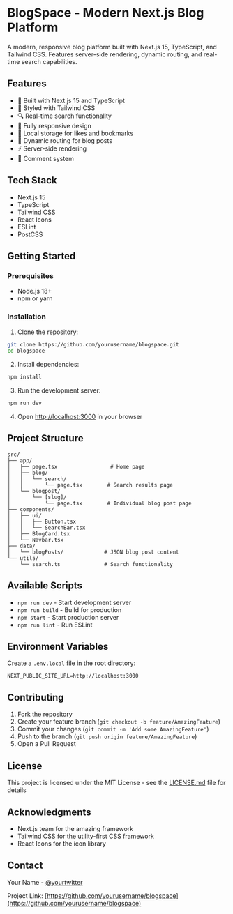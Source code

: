 # BlogSpace - Modern Next.js Blog Platform

A modern, responsive blog platform built with Next.js 15, TypeScript, and Tailwind CSS. Features server-side rendering, dynamic routing, and real-time search capabilities.

## Features

- 🚀 Built with Next.js 15 and TypeScript
- 🎨 Styled with Tailwind CSS
- 🔍 Real-time search functionality
- 📱 Fully responsive design
- 💾 Local storage for likes and bookmarks
- 🔄 Dynamic routing for blog posts
- ⚡ Server-side rendering
- 💬 Comment system

## Tech Stack

- Next.js 15
- TypeScript
- Tailwind CSS
- React Icons
- ESLint
- PostCSS

## Getting Started

### Prerequisites

- Node.js 18+ 
- npm or yarn

### Installation

1. Clone the repository:
```bash
git clone https://github.com/yourusername/blogspace.git
cd blogspace
```

2. Install dependencies:
```bash
npm install
```

3. Run the development server:
```bash
npm run dev
```

4. Open [http://localhost:3000](http://localhost:3000) in your browser

## Project Structure

```
src/
├── app/
│   ├── page.tsx                 # Home page
│   ├── blog/
│   │   └── search/
│   │       └── page.tsx        # Search results page
│   └── blogpost/
│       └── [slug]/
│           └── page.tsx        # Individual blog post page
├── components/
│   ├── ui/
│   │   ├── Button.tsx
│   │   └── SearchBar.tsx
│   ├── BlogCard.tsx
│   └── Navbar.tsx
├── data/
│   └── blogPosts/             # JSON blog post content
└── utils/
    └── search.ts              # Search functionality
```

## Available Scripts

- `npm run dev` - Start development server
- `npm run build` - Build for production
- `npm start` - Start production server
- `npm run lint` - Run ESLint

## Environment Variables

Create a `.env.local` file in the root directory:

```env
NEXT_PUBLIC_SITE_URL=http://localhost:3000
```

## Contributing

1. Fork the repository
2. Create your feature branch (`git checkout -b feature/AmazingFeature`)
3. Commit your changes (`git commit -m 'Add some AmazingFeature'`)
4. Push to the branch (`git push origin feature/AmazingFeature`)
5. Open a Pull Request

## License

This project is licensed under the MIT License - see the [LICENSE.md](LICENSE.md) file for details

## Acknowledgments

- Next.js team for the amazing framework
- Tailwind CSS for the utility-first CSS framework
- React Icons for the icon library

## Contact

Your Name - [@yourtwitter](https://twitter.com/yourtwitter)

Project Link: [https://github.com/yourusername/blogspace](https://github.com/yourusername/blogspace)